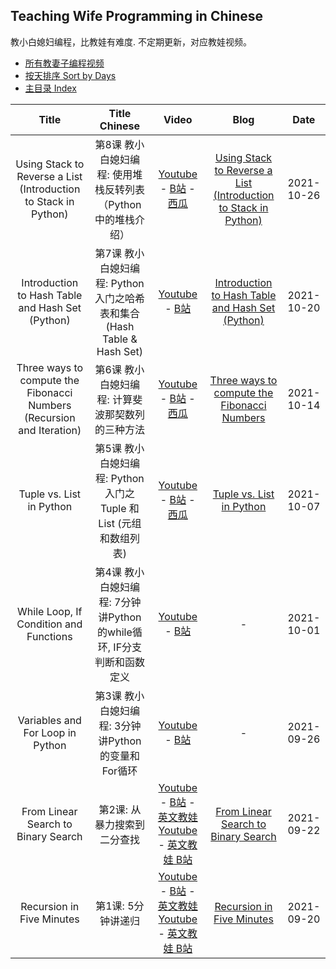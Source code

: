## Teaching Wife Programming in Chinese
教小白媳妇编程，比教娃有难度. 不定期更新，对应教娃视频。
- [所有教妻子编程视频](https://zhihua-lai.com/teaching/ch/?cat=wife)
- [按天排序 Sort by Days](https://github.com/DoctorLai/Teaching-Kids-Programming/blob/main/sort-by-days.md)
- [主目录 Index](https://github.com/DoctorLai/Teaching-Kids-Programming)

| Title | Title Chinese | Video | Blog | Date |
|:----:|:----:|:-------:|:----:|:----:|
| Using Stack to Reverse a List (Introduction to Stack in Python) | 第8课 教小白媳妇编程: 使用堆栈反转列表（Python 中的堆栈介绍） | [Youtube](https://youtu.be/vuzxdIE7yrs) - [B站](https://www.bilibili.com/video/BV15v411u7UN/) - [西瓜](https://www.ixigua.com/7023510235163656734) | [Using Stack to Reverse a List (Introduction to Stack in Python)](https://helloacm.com/teaching-kids-programming-reversing-a-list-using-stack/) | 2021-10-26 |
| Introduction to Hash Table and Hash Set (Python) | 第7课 教小白媳妇编程: Python 入门之哈希表和集合 (Hash Table & Hash Set) | [Youtube](https://youtu.be/Y8e6JVU8-s8) - [B站](https://www.bilibili.com/video/BV1iT4y1o7LQ/) | [Introduction to Hash Table and Hash Set (Python)](https://helloacm.com/teaching-kids-programming-introduction-to-venn-graph-and-set-in-python-check-unique-string/) | 2021-10-20 |
| Three ways to compute the Fibonacci Numbers (Recursion and Iteration) | 第6课 教小白媳妇编程: 计算斐波那契数列的三种方法 | [Youtube](https://youtu.be/yUmrT_3e6jw) - [B站](https://www.bilibili.com/video/BV1wb4y1Y7SS/) - [西瓜](https://www.ixigua.com/7018704946669289992) | [Three ways to compute the Fibonacci Numbers](https://helloacm.com/teaching-kids-programming-computing-fibonacci-numbers-using-3-methods/) | 2021-10-14 |
| Tuple vs. List in Python | 第5课 教小白媳妇编程: Python 入门之 Tuple 和 List (元组和数组列表) | [Youtube](https://youtu.be/VBzWjxcA6f8) - [B站](https://www.bilibili.com/video/BV1Hv411g78S/) - [西瓜](https://www.ixigua.com/7016528132513628708) | [Tuple vs. List in Python](https://helloacm.com/teaching-kids-programming-list-in-python/) | 2021-10-07 |
| While Loop, If Condition and Functions | 第4课 教小白媳妇编程: 7分钟讲Python的while循环, IF分支判断和函数定义 | [Youtube](https://youtu.be/S8rNmpCWFXo) - [B站](https://www.bilibili.com/video/BV1Y44y147iP/)|  - | 2021-10-01 |
| Variables and For Loop in Python | 第3课 教小白媳妇编程: 3分钟讲Python的变量和For循环 | [Youtube](https://www.youtube.com/watch?v=iWC1h9UqtJc) - [B站](https://www.bilibili.com/video/BV1Fg411w77q/)| - | 2021-09-26 |
| From Linear Search to Binary Search | 第2课: 从暴力搜索到二分查找 | [Youtube](https://youtu.be/pvOW-ZraGFw) - [B站](https://www.bilibili.com/video/BV1734y1D7Zf/) - [英文教娃 Youtube](https://www.youtube.com/watch?v=nGzWpefKYAo) - [英文教娃 B站](https://www.bilibili.com/video/BV1Pi4y157vf/) | [From Linear Search to Binary Search](https://helloacm.com/teaching-kids-programming-from-linear-search-to-binary-search-algorithm/) | 2021-09-22 |
| Recursion in Five Minutes | 第1课: 5分钟讲递归 | [Youtube](https://youtu.be/ZuEf7dyjL3k) - [B站](https://www.bilibili.com/video/BV1EQ4y1k7TV/) - [英文教娃 Youtube](https://www.youtube.com/watch?v=uMD-9jdqxOA) - [英文教娃 B站](https://www.bilibili.com/video/BV1Va411F7qT/) | [Recursion in Five Minutes](https://helloacm.com/teaching-kids-programming-recursion-in-five-minutes/) | 2021-09-20 |
